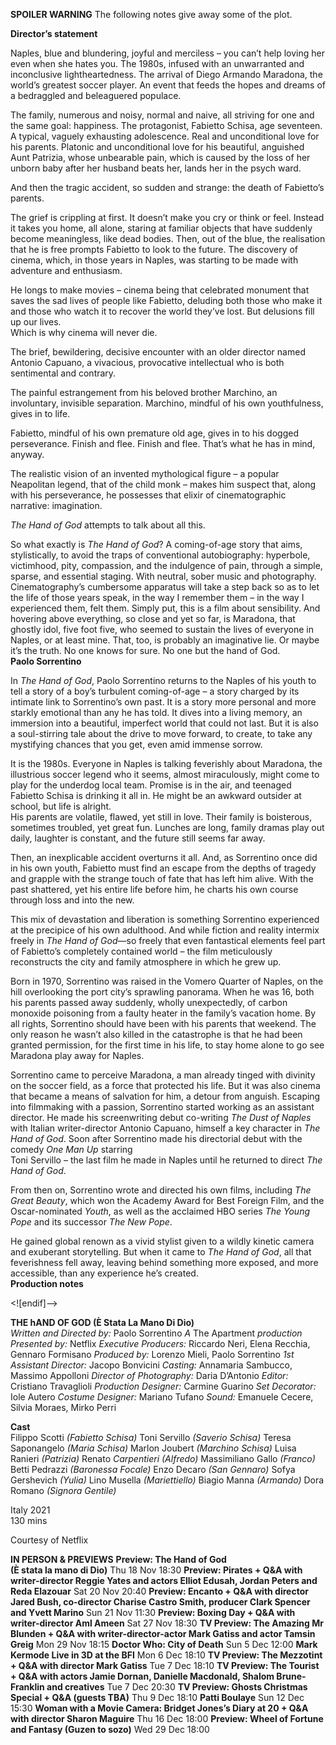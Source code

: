 
**SPOILER WARNING** The following notes give away some of the plot.

**Director’s statement**

Naples, blue and blundering, joyful and merciless – you can’t help loving her even when she hates you. The 1980s, infused with an unwarranted and inconclusive lightheartedness. The arrival of Diego Armando Maradona, the world’s greatest soccer player. An event that feeds the hopes and dreams of a bedraggled and beleaguered populace.

The family, numerous and noisy, normal and naive, all striving for one and the same goal: happiness. The protagonist, Fabietto Schisa, age seventeen. A typical, vaguely exhausting adolescence. Real and unconditional love for his parents. Platonic and unconditional love for his beautiful, anguished Aunt Patrizia, whose unbearable pain, which is caused by the loss of her unborn baby after her husband beats her, lands her in the psych ward.

And then the tragic accident, so sudden and strange: the death of Fabietto’s parents.

The grief is crippling at first. It doesn’t make you cry or think or feel. Instead it takes you home, all alone, staring at familiar objects that have suddenly become meaningless, like dead bodies. Then, out of the blue, the realisation that he is free prompts Fabietto to look to the future. The discovery of cinema, which, in those years in Naples, was starting to be made with adventure and enthusiasm.

He longs to make movies – cinema being that celebrated monument that saves the sad lives of people like Fabietto, deluding both those who make it and those who watch it to recover the world they’ve lost. But delusions fill up our lives.  
Which is why cinema will never die.

The brief, bewildering, decisive encounter with an older director named Antonio Capuano, a vivacious, provocative intellectual who is both sentimental and contrary.

The painful estrangement from his beloved brother Marchino, an involuntary, invisible separation. Marchino, mindful of his own youthfulness, gives in to life.

Fabietto, mindful of his own premature old age, gives in to his dogged perseverance. Finish and flee. Finish and flee. That’s what he has in mind, anyway.

The realistic vision of an invented mythological figure – a popular Neapolitan legend, that of the child monk – makes him suspect that, along with his perseverance, he possesses that elixir of cinematographic narrative: imagination.

_The Hand of God_ attempts to talk about all this.

So what exactly is _The Hand of God_? A coming-of-age story that aims, stylistically, to avoid the traps of conventional autobiography: hyperbole, victimhood, pity, compassion, and the indulgence of pain, through a simple, sparse, and essential staging. With neutral, sober music and photography. Cinematography’s cumbersome apparatus will take a step back so as to let the life of those years speak, in the way I remember them – in the way I experienced them, felt them. Simply put, this is a film about sensibility. And hovering above everything, so close and yet so far, is Maradona, that ghostly idol, five foot five, who seemed to sustain the lives of everyone in Naples, or at least mine. That, too, is probably an imaginative lie. Or maybe it’s the truth. No one knows for sure. No one but the hand of God.<br>
**Paolo Sorrentino**

In _The Hand of God_, Paolo Sorrentino returns to the Naples of his youth to tell a story of a boy’s turbulent coming-of-age – a story charged by its intimate link to Sorrentino’s own past. It is a story more personal and more starkly emotional than any he has told. It dives into a living memory, an immersion into a beautiful, imperfect world that could not last. But it is also a soul-stirring tale about the drive to move forward, to create, to take any mystifying chances that you get, even amid immense sorrow.

It is the 1980s. Everyone in Naples is talking feverishly about Maradona, the illustrious soccer legend who it seems, almost miraculously, might come to play for the underdog local team. Promise is in the air, and teenaged Fabietto Schisa is drinking it all in. He might be an awkward outsider at school, but life is alright.  
His parents are volatile, flawed, yet still in love. Their family is boisterous, sometimes troubled, yet great fun. Lunches are long, family dramas play out daily, laughter is constant, and the future still seems far away.

Then, an inexplicable accident overturns it all. And, as Sorrentino once did in his own youth, Fabietto must find an escape from the depths of tragedy and grapple with the strange touch of fate that has left him alive. With the past shattered, yet his entire life before him, he charts his own course through loss and into the new.

This mix of devastation and liberation is something Sorrentino experienced at the precipice of his own adulthood. And while fiction and reality intermix freely in  _The Hand of God_—so freely that even fantastical elements feel part of Fabietto’s completely contained world – the film meticulously reconstructs the city and family atmosphere in which he grew up.

Born in 1970, Sorrentino was raised in the Vomero Quarter of Naples, on the hill overlooking the port city’s sprawling panorama. When he was 16, both his parents passed away suddenly, wholly unexpectedly, of carbon monoxide poisoning from a faulty heater in the family’s vacation home. By all rights, Sorrentino should have been with his parents that weekend. The only reason he wasn’t also killed in the catastrophe is that he had been granted permission, for the first time in his life, to stay home alone to go see Maradona play away for Naples.

Sorrentino came to perceive Maradona, a man already tinged with divinity on the soccer field, as a force that protected his life. But it was also cinema that became a means of salvation for him, a detour from anguish. Escaping into filmmaking with a passion, Sorrentino started working as an assistant director. He made his screenwriting debut co-writing _The Dust of Naples_ with Italian writer-director Antonio Capuano, himself a key character in _The Hand of God_. Soon after Sorrentino made his directorial debut with the comedy _One Man Up_ starring  
Toni Servillo – the last film he made in Naples until he returned  to direct _The Hand of God_.

From then on, Sorrentino wrote and directed his own films, including _The Great Beauty_, which won the Academy Award for Best Foreign Film, and the Oscar-nominated _Youth_, as well as the acclaimed HBO series _The Young Pope_ and its successor _The New Pope_.

He gained global renown as a vivid stylist given to a wildly kinetic camera and exuberant storytelling. But when it came to _The Hand of_ _God_, all that feverishness fell away, leaving behind something more exposed, and more accessible, than any experience he’s created.<br>
**Production notes**<br>

<![endif]-->

**THE hAND OF GOD (È Stata La Mano Di Dio)**<br>
_Written and Directed by:_ Paolo Sorrentino
_A_ The Apartment _production_
_Presented by:_ Netflix
_Executive Producers:_ Riccardo Neri, Elena Recchia, Gennaro Formisano
_Produced by:_ Lorenzo Mieli, Paolo Sorrentino
_1st Assistant Director:_ Jacopo Bonvicini
_Casting:_ Annamaria Sambucco, Massimo Appolloni
_Director of Photography:_ Daria D’Antonio
_Editor:_ Cristiano Travaglioli
_Production Designer:_ Carmine Guarino
_Set Decorator:_ Iole Autero
_Costume Designer:_ Mariano Tufano
_Sound:_ Emanuele Cecere, Silvia Moraes, Mirko Perri<br>

**Cast**<br>
Filippo Scotti _(Fabietto Schisa)_
Toni Servillo _(Saverio Schisa)_
Teresa Saponangelo _(Maria Schisa)_
Marlon Joubert _(Marchino Schisa)_
Luisa Ranieri _(Patrizia)_
Renato _Carpentieri (Alfredo)_
Massimiliano Gallo _(Franco)_
Betti Pedrazzi _(Baronessa Focale)_
Enzo Decaro _(San Gennaro)_
Sofya Gershevich _(Yulia)_
Lino Musella _(Mariettiello)_
Biagio Manna _(Armando)_
Dora Romano _(Signora Gentile)_<br>

Italy 2021<br>
130 mins<br>

Courtesy of Netflix<br>



**IN PERSON & PREVIEWS**
**Preview: The Hand of God  
(È stata la mano di Dio)**
Thu 18 Nov 18:30
**Preview: Pirates + Q&A with writer-director Reggie Yates and actors Elliot Edusah, Jordan Peters and Reda Elazouar**
Sat 20 Nov 20:40
**Preview: Encanto + Q&A with director Jared Bush, co-director Charise Castro Smith, producer Clark Spencer and Yvett Marino**
Sun 21 Nov 11:30
**Preview: Boxing Day + Q&A with writer-director Aml Ameen**
Sat 27 Nov 18:30
**TV Preview: The Amazing Mr Blunden + Q&A with writer-director-actor Mark Gatiss and actor Tamsin Greig**
Mon 29 Nov 18:15
**Doctor Who: City of Death**
Sun 5 Dec 12:00
**Mark Kermode Live in 3D at the BFI**
Mon 6 Dec 18:10
**TV Preview: The Mezzotint + Q&A with director Mark Gatiss**
Tue 7 Dec 18:10
**TV Preview: The Tourist + Q&A with actors Jamie Dornan, Danielle Macdonald, Shalom Brune-Franklin and creatives**
Tue 7 Dec 20:30
**TV Preview: Ghosts Christmas Special + Q&A (guests TBA)**
Thu 9 Dec 18:10
**Patti Boulaye**
Sun 12 Dec 15:30
**Woman with a Movie Camera: Bridget Jones’s Diary at 20 + Q&A with director Sharon Maguire**
Thu 16 Dec 18:00
**Preview: Wheel of Fortune and Fantasy (Guzen to sozo)**
Wed 29 Dec 18:00
<!--stackedit_data:
eyJoaXN0b3J5IjpbODYyOTM2ODYyLDEzODU0NjQwMDBdfQ==
-->